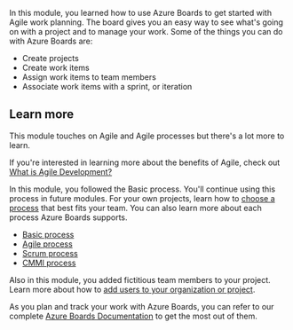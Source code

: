 In this module, you learned how to use Azure Boards to get started with Agile work planning. The board gives you an easy way to see what's going on with a project and to manage your work. Some of the things you can do with Azure Boards are:

* Create projects
* Create work items
* Assign work items to team members
* Associate work items with a sprint, or iteration

## Learn more

This module touches on Agile and Agile processes but there's a lot more to learn.

If you're interested in learning more about the benefits of Agile, check out [What is Agile Development?](https://docs.microsoft.com/azure/devops/learn/agile/what-is-agile-development?azure-portal=true)

In this module, you followed the Basic process. You'll continue using this process in future modules. For your own projects, learn how to [choose a process](https://docs.microsoft.com/azure/devops/boards/work-items/guidance/choose-process?view=azure-devops&azure-portal=true) that best fits your team. You can also learn more about each process Azure Boards supports.

* [Basic process](https://docs.microsoft.com/azure/devops/boards/get-started/track-issues-tasks?view=azure-devops&azure-portal=true)
* [Agile process](https://docs.microsoft.com/azure/devops/boards/work-items/guidance/agile-process?view=azure-devops&azure-portal=true)
* [Scrum process](https://docs.microsoft.com/azure/devops/boards/work-items/guidance/scrum-process?view=azure-devops&azure-portal=true)
* [CMMI process](https://docs.microsoft.com/azure/devops/boards/work-items/guidance/cmmi-process?view=azure-devops&azure-portal=true)

Also in this module, you added fictitious team members to your project. Learn more about how to [add users to your organization or project](https://docs.microsoft.com/azure/devops/organizations/accounts/add-organization-users?view=azure-devops&azure-portal=true).

As you plan and track your work with Azure Boards, you can refer to our complete [Azure Boards Documentation](https://docs.microsoft.com/azure/devops/boards/?view=azure-devops&azure-portal=true) to get the most out of them.